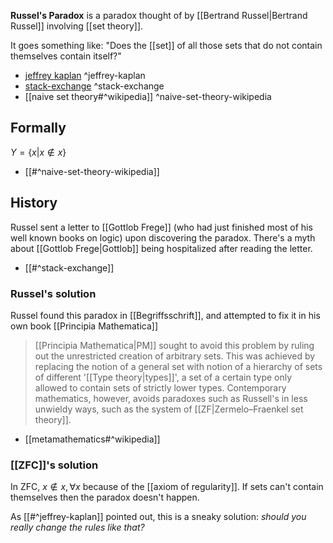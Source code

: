 **Russel's Paradox** is a paradox thought of by [[Bertrand Russel|Bertrand Russel]] involving [[set theory]].

It goes something like: "Does the [[set]] of all those sets that do not contain themselves contain itself?"

- [jeffrey kaplan](https://www.youtube.com/watch?v=ymGt7I4Yn3k) ^jeffrey-kaplan
- [stack-exchange](https://hsm.stackexchange.com/a/15662) ^stack-exchange
- [[naive set theory#^wikipedia]] ^naive-set-theory-wikipedia

## Formally

${ Y = \{  x | x \not\in x \} }$
- [[#^naive-set-theory-wikipedia]]

## History

Russel sent a letter to [[Gottlob Frege]] (who had just finished most of his well known books on logic) upon discovering the paradox.
There's a myth about [[Gottlob Frege|Gottlob]] being hospitalized after reading the letter.

- [[#^stack-exchange]]

### Russel's solution

Russel found this paradox in [[Begriffsschrift]], and attempted to fix it in his own book [[Principia Mathematica]]

>[[Principia Mathematica|PM]] sought to avoid this problem by ruling out the unrestricted creation of arbitrary sets. This was achieved by replacing the notion of a general set with notion of a hierarchy of sets of different '[[Type theory|types]]', a set of a certain type only allowed to contain sets of strictly lower types. Contemporary mathematics, however, avoids paradoxes such as Russell's in less unwieldy ways, such as the system of [[ZF|Zermelo–Fraenkel set theory]].
- [[metamathematics#^wikipedia]]

### [[ZFC]]'s solution

In ZFC, ${ x \not\in x, \forall x }$ because of the [[axiom of regularity]].
If sets can't contain themselves then the paradox doesn't happen.

As [[#^jeffrey-kaplan]] pointed out, this is a sneaky solution: _should you really change the rules like that?_